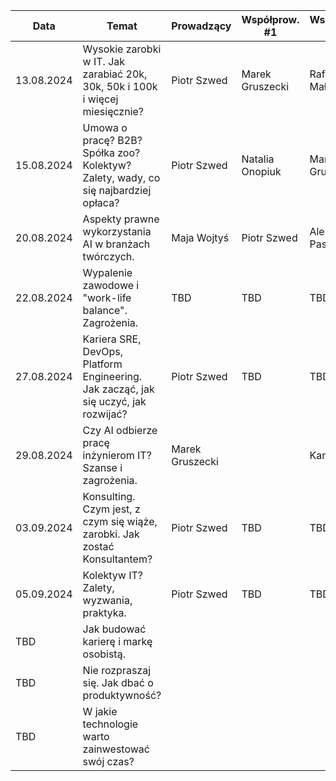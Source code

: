 
| Data       | Temat                                                                               | Prowadzący      | Współprow. #1       | Współprow. #2       |
|------------|-------------------------------------------------------------------------------------|-----------------|---------------------|---------------------|
| 13.08.2024 | Wysokie zarobki w IT. Jak zarabiać 20k, 30k, 50k i 100k i więcej miesięcznie?       | Piotr Szwed     | Marek Gruszecki     | Rafał Małanij       |
| 15.08.2024 | Umowa o pracę? B2B? Spółka zoo? Kolektyw? Zalety, wady, co się najbardziej opłaca?  | Piotr Szwed     | Natalia Onopiuk     | Marek Gruszecki     |
| 20.08.2024 | Aspekty prawne wykorzystania AI w branżach twórczych.                               | Maja Wojtyś     | Piotr Szwed         | Aleksandra Pasińska |
| 22.08.2024 | Wypalenie zawodowe i "work-life balance". Zagrożenia.                               | TBD             | TBD                 | TBD                 |
| 27.08.2024 | Kariera SRE, DevOps, Platform Engineering. Jak zacząć, jak się uczyć, jak rozwijać? | Piotr Szwed     | TBD                 | TBD                 |
| 29.08.2024 | Czy AI odbierze pracę inżynierom IT? Szanse i zagrożenia.                           | Marek Gruszecki |                     | Kamil Sijko         |
| 03.09.2024 | Konsulting. Czym jest, z czym się wiąże, zarobki. Jak zostać Konsultantem?          | Piotr Szwed     | TBD                 | TBD                 |
| 05.09.2024 | Kolektyw IT? Zalety, wyzwania, praktyka.                                            | Piotr Szwed     | TBD                 | TBD                 |
| TBD        | Jak budować karierę i markę osobistą.                                               |                 |                     |                     |
| TBD        | Nie rozpraszaj się. Jak dbać o produktywność?                                       |                 |                     |                     |
| TBD        | W jakie technologie warto zainwestować swój czas?                                   |                 |                     |                     |

